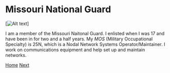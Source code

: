 # Missouri National Guard
[![Alt text](https://upload.wikimedia.org/wikipedia/commons/thumb/a/ac/Missouri_National_Guard_logo.jpg/210px-Missouri_National_Guard_logo.jpg)]

I am a member of the Missouri Naitonal Guard. I enlisted when I was 17 and have been in for two and a half years. My _MOS_ (Military Occupational Specialty) is 25N, which is a Nodal Network Systems Operator/Maintainer. I work on communications equipment and help set up and maintain networks.


[Home](README.md) [Next](Hobbies.md)
